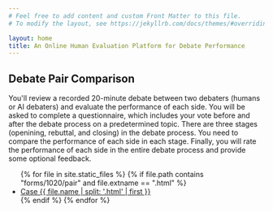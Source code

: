 ```yaml
---
# Feel free to add content and custom Front Matter to this file.
# To modify the layout, see https://jekyllrb.com/docs/themes/#overriding-theme-defaults

layout: home
title: An Online Human Evaluation Platform for Debate Performance
---
```


<!-- ## Debate Performance Evaluation

You'll review a recorded 20-minute debate between two debaters (humans or AI debaters) and evaluate the performance of each side. 
You will be asked to complete a questionnaire, which includes your vote before and after the debate process on a predetermined topic. 
There are three stages (openining, rebuttal, and closing) in the debate process. There are also several fine-grained aspects and you will need to rate the performance between 1 to 5 for each side
Finally, you will rate the performance of each side in the entire debate process and provide some optional feedback.

<ul>
  {% for file in site.static_files %}
    {% if file.path contains "forms/1020/scalar" and file.extname == ".html" %}
      <li><a href="{{ site.baseurl }}/{{ file.path }}">Case {{ file.name | split: '.html' | first }}</a></li>
    {% endif %}
  {% endfor %}
</ul> -->

## Debate Pair Comparison

You'll review a recorded 20-minute debate between two debaters (humans or AI debaters) and evaluate the performance of each side. 
You will be asked to complete a questionnaire, which includes your vote before and after the debate process on a predetermined topic. 
There are three stages (openining, rebuttal, and closing) in the debate process. You need to compare the performance of each side in each stage.
Finally, you will rate the performance of each side in the entire debate process and provide some optional feedback.

<ul>
  {% for file in site.static_files %}
    {% if file.path contains "forms/1020/pair" and file.extname == ".html" %}
      <li><a href="{{ site.baseurl }}/{{ file.path }}">Case {{ file.name | split: '.html' | first }}</a></li>
    {% endif %}
  {% endfor %}
</ul>
